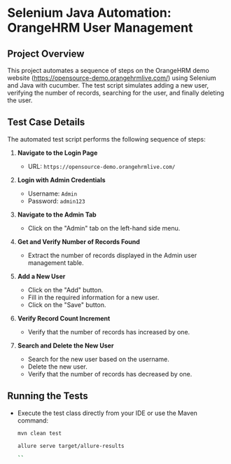 # Selenium Java Automation: OrangeHRM User Management

## Project Overview
This project automates a sequence of steps on the OrangeHRM demo website (https://opensource-demo.orangehrmlive.com/) using Selenium and Java with cucumber. The test script simulates adding a new user, verifying the number of records, searching for the user, and finally deleting the user.



## Test Case Details
The automated test script performs the following sequence of steps:

1. **Navigate to the Login Page**
   - URL: `https://opensource-demo.orangehrmlive.com/`

2. **Login with Admin Credentials**
   - Username: `Admin`
   - Password: `admin123`

3. **Navigate to the Admin Tab**
   - Click on the "Admin" tab on the left-hand side menu.

4. **Get and Verify Number of Records Found**
   - Extract the number of records displayed in the Admin user management table.

5. **Add a New User**
   - Click on the "Add" button.
   - Fill in the required information for a new user.
   - Click on the "Save" button.

6. **Verify Record Count Increment**
   - Verify that the number of records has increased by one.

7. **Search and Delete the New User**
   - Search for the new user based on the username.
   - Delete the new user.
   - Verify that the number of records has decreased by one.

## Running the Tests
   - Execute the test class directly from your IDE or use the Maven command:
     ```sh
     mvn clean test

     allure serve target/allure-results

     ``
